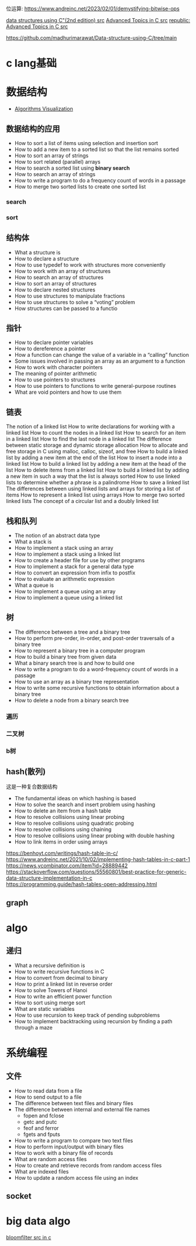 

位运算: https://www.andreinc.net/2023/02/01/demystifying-bitwise-ops  

[data structures using C"(2nd edition) src](https://github.com/erfengwelink/data_structtures_using_C/tree/master/codes)
[Advanced Topics in C src](https://github.com/Apress/adv-topics-in-c?tab=readme-ov-file)
[republic: Advanced Topics in C src](https://github.com/republicroad/adv-topics-in-c)


https://github.com/madhurimarawat/Data-structure-using-C/tree/main  
# c lang基础

# 数据结构

- [Algorithms Visualization](https://www.cs.usfca.edu/~galles/visualization/Algorithms.html)

## 数据结构的应用

- How to sort a list of items using selection and insertion sort
- How to add a new item to a sorted list so that the list remains sorted
- How to sort an array of strings
- How to sort related (parallel) arrays
- How to search a sorted list using  **binary search**
- How to search an array of strings
- How to write a program to do a frequency count of words in a passage
- How to merge two sorted lists to create one sorted list


### search


### sort


## 结构体

- What a structure is
- How to declare a structure
- How to use   typedef to work with structures more conveniently
- How to work with an array of structures
- How to search an array of structures
- How to sort an array of structures
- How to declare   nested structures
- How to use structures to manipulate fractions
- How to use structures to solve a “voting” problem
- How structures can be passed to a functio

## 指针

- How to declare pointer variables 
- How to dereference a pointer 
- How a function can change the value of a variable in a “calling” function 
- Some issues involved in passing an array as an argument to a function 
- How to work with character pointers 
- The meaning of pointer arithmetic 
- How to use pointers to structures 
- How to use pointers to functions to write general-purpose routines 
- What are    void pointers and how to use them


## 链表

The notion of a linked list 
How to write declarations for working with a linked list 
How to count the nodes in a linked list 
How to search for an item in a linked list 
How to find the last node in a linked list 
The difference between static storage and dynamic storage allocation 
How to allocate and free storage in C using    malloc, calloc, sizeof, and free
How to build a linked list by adding a new item at the end of the list 
How to insert a node into a linked list 
How to build a linked list by adding a new item at the head of the list 
How to delete items from a linked list 
How to build a linked list by adding a new item in such a way that the list is always sorted 
How to use linked lists to determine whether a phrase is a palindrome 
How to save a linked list 
The differences between using linked lists and arrays for storing a list of items 
How to represent a linked list using arrays 
How to merge two sorted linked lists 
The concept of a circular list and a doubly linked list 

## 栈和队列

- The notion of an abstract data type 
- What a stack is 
- How to implement a stack using an array 
- How to implement a stack using a linked list 
- How to create a header file for use by other programs 
- How to implement a stack for a general data type 
- How to convert an expression from infix to postfix 
- How to evaluate an arithmetic expression 
- What a queue is 
- How to implement a queue using an array 
- How to implement a queue using a linked list 


## 树

- The difference between a tree and a binary tree 
- How to perform pre-order, in-order, and post-order traversals of a binary tree 
- How to represent a binary tree in a computer program 
- How to build a binary tree from given data 
- What a binary search tree is and how to build one 
- How to write a program to do a word-frequency count of words in a passage 
- How to use an array as a binary tree representation 
- How to write some recursive functions to obtain information about a binary tree 
- How to delete a node from a binary search tree 


### 遍历

### 二叉树

### b树


## hash(散列)

这是一种复合数据结构

- The fundamental ideas on which hashing is based 
- How to solve the search and insert problem using hashing 
- How to delete an item from a hash table 
- How to resolve collisions using linear probing 
- How to resolve collisions using quadratic probing 
- How to resolve collisions using chaining 
- How to resolve collisions using linear probing with double hashing 
- How to link items in order using arrays 


https://benhoyt.com/writings/hash-table-in-c/  
https://www.andreinc.net/2021/10/02/implementing-hash-tables-in-c-part-1  
https://news.ycombinator.com/item?id=28889442  
https://stackoverflow.com/questions/55560801/best-practice-for-generic-data-structure-implementation-in-c  
https://programming.guide/hash-tables-open-addressing.html  
## graph



# algo 

## 递归

- What a recursive definition is 
- How to write recursive functions in C 
- How to convert from decimal to binary 
- How to print a linked list in reverse order 
- How to solve Towers of Hanoi 
- How to write an efficient power function 
- How to sort using merge sort 
- What are    static variables
- How to use recursion to keep track of pending subproblems 
- How to implement backtracking using recursion by finding a path through a maze 


# 系统编程

## 文件

- How to read data from a file 
- How to send output to a file 
- The difference between text files and binary files 
- The difference between internal and external file names 
  - fopen and fclose
  - getc and putc
  - feof and ferror
  - fgets and fputs
- How to write a program to compare two text files 
- How to perform input/output with binary files 
- How to work with a binary file of records 
- What are random access files 
- How to create and retrieve records from random access files 
- What are indexed files 
- How to update a random access file using an index 


## socket



# big data algo

[bloomfilter src in c](https://www.andreinc.net/2022/03/01/on-implementing-bloom-filters-in-c)  